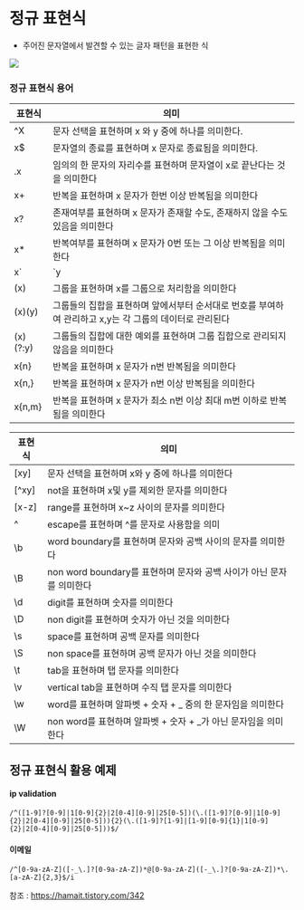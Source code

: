 # 정규 표현식

- 주어진 문자열에서 발견할 수 있는 글자 패턴을 표현한 식

![](https://t1.daumcdn.net/cfile/tistory/99CE98335DB3C23F11)

### 정규 표현식 용어
|표현식| 의미 |
|--|--|
| ^X | 문자 선택을 표현하며 x 와 y 중에 하나를 의미한다.|
| x$ | 문자열의 종료를 표현하며 x 문자로 종료됨을 의미한다.|
| .x | 임의의 한 문자의 자리수를 표현하며 문자열이 x로 끝난다는 것을 의미한다 |
| x+ | 반복을 표현하며 x 문자가 한번 이상 반복됨을 의미한다 |
| x? | 존재여부를 표현하며 x 문자가 존재할 수도, 존재하지 않을 수도 있음을 의미한다 |
| x* | 반복여부를 표현하며 x 문자가 0번 또는 그 이상 반복됨을 의미한다 |
| x`|`y | or를 표현하며 x 또는 y 문자가 존재함을 의미한다 |
| (x) | 그룹을 표현하며 x를 그룹으로 처리함을 의미한다 |
| (x)(y) | 그룹들의 집합을 표현하며 앞에서부터 순서대로 번호를 부여하여 관리하고 x,y는 각 그룹의 데이터로 관리된다 |
| (x)(?:y) | 그룹들의 집합에 대한 예외를 표현하며 그룹 집합으로 관리되지 않음을 의미한다 |
| x{n} | 반복을 표현하며 x 문자가 n번 반복됨을 의미한다 |
| x{n,} | 반복을 표현하며 x 문자가 n번 이상 반복됨을 의미한다 |
| x{n,m} | 반복을 표현하며 x 문자가 최소 n번 이상 최대 m번 이하로 반복됨을 의미한다 |



|표현식| 의미 |
|--|--|
| [xy] | 문자 선택을 표현하며 x와 y 중에 하나를 의미한다 |
| [^xy] | not을 표현하며 x및 y를 제외한 문자를 의미한다 |
| [x-z] | range를 표현하며 x~z 사이의 문자를 의미한다 |
| \^ | escape를 표현하며 ^를 문자로 사용함을 의미 |
| \b | word boundary를 표현하며 문자와 공백 사이의 문자를 의미한다 |
| \B | non word boundary를 표현하며 문자와 공백 사이가 아닌 문자를 의미한다 |
| \d | digit를 표현하며 숫자를 의미한다 |
| \D | non digit를 표현하며 숫자가 아닌 것을 의미한다 |
| \s | space를 표현하며 공백 문자를 의미한다 |
| \S | non space를 표현하며 공백 문자가 아닌 것을 의미한다 |
| \t | tab을 표현하며 탭 문자를 의미한다 |
| \v | vertical tab을 표현하며 수직 탭 문자를 의미한다 |
| \w | word를 표현하며 알파벳 + 숫자 + _ 중의 한 문자임을 의미한다 |
| \W | non word를 표현하며 알파벳 + 숫자 + _가 아닌 문자임을 의미한다 |



## 정규 표현식 활용 예제

#### ip validation
```/^([1-9]?[0-9]|1[0-9]{2}|2[0-4][0-9]|25[0-5])(\.([1-9]?[0-9]|1[0-9]{2}|2[0-4][0-9]|25[0-5])){2}(\.([1-9]?[1-9]|[1-9][0-9]{1}|1[0-9]{2}|2[0-4][0-9]|25[0-5]))$/```

#### 이메일
```/^[0-9a-zA-Z]([-_\.]?[0-9a-zA-Z])*@[0-9a-zA-Z]([-_\.]?[0-9a-zA-Z])*\.[a-zA-Z]{2,3}$/i```

참조 : https://hamait.tistory.com/342
